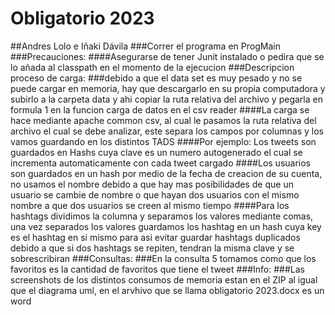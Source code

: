 # Obligatorio 2023
##Andres Lolo e Iñaki Dávila
###Correr el programa en ProgMain
###Precauciones:
####Asegurarse de tener Junit instalado o pedira que se lo añada al classpath en el momento de la ejecucion
###Descripcion proceso de carga:
###debido a que el data set es muy pesado y no se puede cargar en memoria, hay que descargarlo en su propia computadora y subirlo a la carpeta data y ahi copiar la ruta relativa del archivo y pegarla en formula 1 en la funcion carga de datos en el csv reader
####La carga se hace mediante apache common csv, al cual le pasamos la ruta relativa del archivo el cual se debe analizar, este separa los campos por columnas y los vamos guardando en los distintos TADS
####Por ejemplo: Los tweets son guardados en Hashs cuya clave es un numero autogenerado el cual se incrementa automaticamente con cada tweet cargado
####Los usuarios son guardados en un hash por medio de la fecha de creacion de su cuenta, no usamos el nombre debido a que hay mas posibilidades de que un usuario se cambie de nombre o que hayan dos usuarios con el mismo nombre a que dos usuarios se creen al mismo tiempo
####Para los hashtags dividimos la columna y separamos los valores mediante comas, una vez separados los valores guardamos los hashtag en un hash cuya key es el hashtag en si mismo para asi evitar guardar hashtags duplicados debido a que si dos hashtags se repiten, tendran la misma clave y se sobrescribiran
###Consultas:
###En la consulta 5 tomamos como que los favoritos es la cantidad de favoritos que tiene el tweet
###Info:
###Las screenshots de los distintos consumos de memoria estan en el ZIP al igual que el diagrama uml, en el arvhivo que se llama obligatorio 2023.docx es un word

